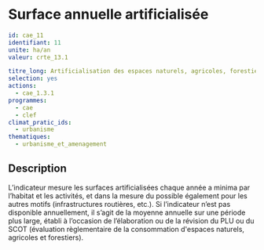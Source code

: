 # Surface annuelle artificialisée 
```yaml
id: cae_11
identifiant: 11
unite: ha/an
valeur: crte_13.1

titre_long: Artificialisation des espaces naturels, agricoles, forestiers (ha)
selection: yes
actions:
  - cae_1.3.1
programmes:
  - cae
  - clef
climat_pratic_ids:
  - urbanisme
thematiques:
  - urbanisme_et_amenagement
```
## Description
L’indicateur mesure les surfaces artificialisées chaque année a minima par l’habitat et les activités, et dans la mesure du possible également pour les autres motifs (infrastructures routières, etc.). Si l’indicateur n’est pas disponible annuellement, il s’agit de la moyenne annuelle sur une période plus large, établi à l’occasion de l’élaboration ou de la révision du PLU ou du SCOT (évaluation règlementaire de la consommation d'espaces naturels, agricoles et forestiers).




